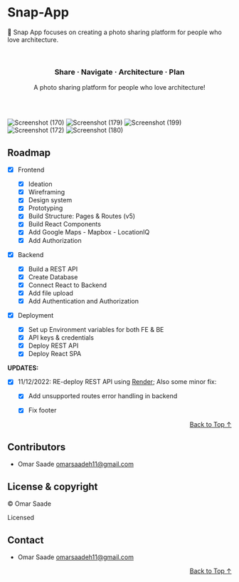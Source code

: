 # Snap-App
📸 Snap App focuses on creating a photo sharing platform for people who love architecture.
<div id="top"></div>

<!-- ----------------------------------------- -->

<!-- BADGES/SHIELDS SECTION -->
<!-- REFERENCE STYLE FOR READABILITY -->
<div align='center' markdown="1">



</div>
<br />

<!-- ----------------------------------------- -->

<!-- HEAD SECTION -->
<div align="center">

  <!-- PROJECT LOGO / TITLE -->

  <h3>Share · Navigate · Architecture · Plan</h3>

  <p>
   A photo sharing platform for people who love architecture!
  </p>

  <br />
</div>

<br />

<!-- ----------------------------------------- -->
![Screenshot (170)](https://user-images.githubusercontent.com/49005530/221260360-eccef6d3-ee9c-4150-ac20-f496462601b9.png)
![Screenshot (179)](https://user-images.githubusercontent.com/49005530/221260642-73531e7b-95de-4958-9990-48ae6983117c.png)
![Screenshot (199)](https://user-images.githubusercontent.com/49005530/222204648-03150f69-db7b-4e78-bb5d-f41c3fb2b9ca.png)
![Screenshot (172)](https://user-images.githubusercontent.com/49005530/221260432-244def92-b027-4e3f-92f7-ef8c8d56876f.png)
![Screenshot (180)](https://user-images.githubusercontent.com/49005530/221260790-1c02f74b-d68e-41f7-91a9-711ae075cb3a.png)




<!-- ----------------------------------------- -->

## Roadmap

- [x] Frontend

  - [x] Ideation
  - [x] Wireframing
  - [x] Design system
  - [x] Prototyping
  - [x] Build Structure: Pages & Routes (v5)
  - [x] Build React Components
  - [x] Add Google Maps - Mapbox - LocationIQ
  - [x] Add Authorization

- [x] Backend

  - [x] Build a REST API
  - [x] Create Database
  - [x] Connect React to Backend
  - [x] Add file upload
  - [x] Add Authentication and Authorization

- [x] Deployment
  - [x] Set up Environment variables for both FE & BE
  - [x] API keys & credentials
  - [x] Deploy REST API
  - [x] Deploy React SPA

**UPDATES:**

- [x] 11/12/2022: RE-deploy REST API using [Render](https://render.com/); Also some minor fix:
  - [x] Add unsupported routes error handling in backend
  - [x] Fix footer


<p align="right"><a href="#top">Back to Top ↑</a></p>

<!-- ----------------------------------------- -->

## Contributors

- Omar Saade <omarsaadeh11@gmail.com>

<!-- ----------------------------------------- -->

## License & copyright

© Omar Saade

Licensed

<!-- ----------------------------------------- -->

## Contact

- Omar Saade <omarsaadeh11@gmail.com>

<p align="right"><a href="#top">Back to Top ↑</a></p>

<!-- ----------------------------------------- -->

<!-- BADGES/SHIELDS REFERENCE -->
<!-- Site Related -->







